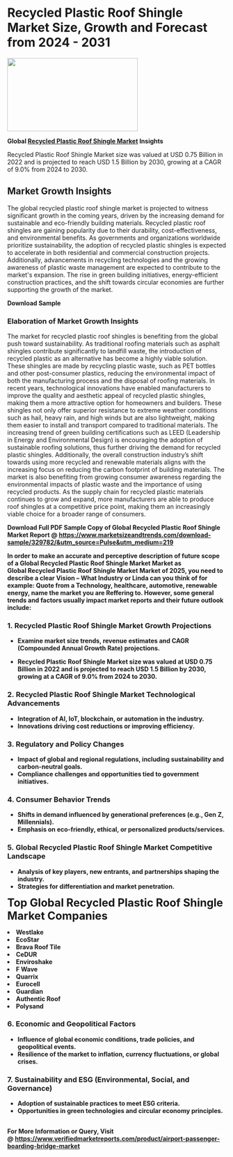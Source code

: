 <H1>Recycled Plastic Roof Shingle Market Size, Growth and Forecast from 2024 - 2031</H1><img class="aligncenter size-medium wp-image-584254" src="https://thirdeyenews.in/wp-content/uploads/2024/09/Global-Market-Research-300x168.jpeg" alt="" width="300" height="168" /><p><strong>Global&nbsp;<a href="https://www.marketsizeandtrends.com/download-sample/329782/&amp;utm_source=Pulse&amp;utm_medium=219">Recycled Plastic Roof Shingle Market</a> Insights</strong></p><p>Recycled Plastic Roof Shingle Market size was valued at USD 0.75 Billion in 2022 and is projected to reach USD 1.5 Billion by 2030, growing at a CAGR of 9.0% from 2024 to 2030.</p><p><h2>Market Growth Insights</h2> The global recycled plastic roof shingle market is projected to witness significant growth in the coming years, driven by the increasing demand for sustainable and eco-friendly building materials. Recycled plastic roof shingles are gaining popularity due to their durability, cost-effectiveness, and environmental benefits. As governments and organizations worldwide prioritize sustainability, the adoption of recycled plastic shingles is expected to accelerate in both residential and commercial construction projects. Additionally, advancements in recycling technologies and the growing awareness of plastic waste management are expected to contribute to the market's expansion. The rise in green building initiatives, energy-efficient construction practices, and the shift towards circular economies are further supporting the growth of the market. <p><strong>Download Sample</strong></p> <h3>Elaboration of Market Growth Insights</h3> The market for recycled plastic roof shingles is benefiting from the global push toward sustainability. As traditional roofing materials such as asphalt shingles contribute significantly to landfill waste, the introduction of recycled plastic as an alternative has become a highly viable solution. These shingles are made by recycling plastic waste, such as PET bottles and other post-consumer plastics, reducing the environmental impact of both the manufacturing process and the disposal of roofing materials. In recent years, technological innovations have enabled manufacturers to improve the quality and aesthetic appeal of recycled plastic shingles, making them a more attractive option for homeowners and builders. These shingles not only offer superior resistance to extreme weather conditions such as hail, heavy rain, and high winds but are also lightweight, making them easier to install and transport compared to traditional materials. The increasing trend of green building certifications such as LEED (Leadership in Energy and Environmental Design) is encouraging the adoption of sustainable roofing solutions, thus further driving the demand for recycled plastic shingles. Additionally, the overall construction industry’s shift towards using more recycled and renewable materials aligns with the increasing focus on reducing the carbon footprint of building materials. The market is also benefiting from growing consumer awareness regarding the environmental impacts of plastic waste and the importance of using recycled products. As the supply chain for recycled plastic materials continues to grow and expand, more manufacturers are able to produce roof shingles at a competitive price point, making them an increasingly viable choice for a broader range of consumers. <p><strong></p><p><span class=""><strong>Download Full PDF Sample Copy of Global Recycled Plastic Roof Shingle Market Report</strong> @ <a href="https://www.marketsizeandtrends.com/download-sample/329782/&amp;utm_source=Pulse&amp;utm_medium=219" target="_blank">https://www.marketsizeandtrends.com/download-sample/329782/&amp;utm_source=Pulse&amp;utm_medium=219</a></span></p><p>In order to make an accurate and perceptive description of future scope of a Global&nbsp;Recycled Plastic Roof Shingle Market Market as Global&nbsp;Recycled Plastic Roof Shingle Market Market of 2025, you need to describe a clear Vision &ndash; What Industry or Linda can you think of for example: Quote from a Technology, healthcare, automotive, renewable energy, name the market you are Reffering to. However, some general trends and factors usually impact market reports and their future outlook include:</p><h3>1.&nbsp;<strong>Recycled Plastic Roof Shingle Market Growth Projections</strong></h3><ul><li>Examine market size trends, revenue estimates and CAGR (Compounded Annual Growth Rate) projections.</li><li><p>Recycled Plastic Roof Shingle Market size was valued at USD 0.75 Billion in 2022 and is projected to reach USD 1.5 Billion by 2030, growing at a CAGR of 9.0% from 2024 to 2030.</p></li></ul><h3>2.&nbsp;<strong>Recycled Plastic Roof Shingle Market Technological Advancements</strong></h3><ul><li>Integration of AI, IoT, blockchain, or automation in the industry.</li><li>Innovations driving cost reductions or improving efficiency.</li></ul><h3>3.&nbsp;<strong>Regulatory and Policy Changes</strong></h3><ul><li>Impact of global and regional regulations, including sustainability and carbon-neutral goals.</li><li>Compliance challenges and opportunities tied to government initiatives.</li></ul><h3>4.&nbsp;<strong>Consumer Behavior Trends</strong></h3><ul><li>Shifts in demand influenced by generational preferences (e.g., Gen Z, Millennials).</li><li>Emphasis on eco-friendly, ethical, or personalized products/services.</li></ul><h3>5.&nbsp;<strong>Global Recycled Plastic Roof Shingle Market Competitive Landscape</strong></h3><ul><li>Analysis of key players, new entrants, and partnerships shaping the industry.</li><li>Strategies for differentiation and market penetration.</li></ul><p data-pm-slice="1 1 []"><span style="color: inherit; font-family: inherit; font-size: 25px;">Top Global Recycled Plastic Roof Shingle Market Companies</span></p><div class="" data-test-id=""><p><li>Westlake</li><li> EcoStar</li><li> Brava Roof Tile</li><li> CeDUR</li><li> Enviroshake</li><li> F Wave</li><li> Quarrix</li><li> Eurocell</li><li> Guardian</li><li> Authentic Roof</li><li> Polysand</li></p></div><h3>6.&nbsp;<strong>Economic and Geopolitical Factors</strong></h3><ul><li>Influence of global economic conditions, trade policies, and geopolitical events.</li><li>Resilience of the market to inflation, currency fluctuations, or global crises.</li></ul><h3>7.&nbsp;<strong>Sustainability and ESG (Environmental, Social, and Governance)</strong></h3><ul><li>Adoption of sustainable practices to meet ESG criteria.</li><li>Opportunities in green technologies and circular economy principles.</li></ul><h2><strong style="font-size: 14px;">For More Information or Query, Visit @&nbsp;</strong><a style="background-color: #ffffff; font-size: 14px;" href="https://www.marketsizeandtrends.com/report/recycled-plastic-roof-shingle-market/" target="_blank">https://www.verifiedmarketreports.com/product/airport-passenger-boarding-bridge-market</a></h2>
